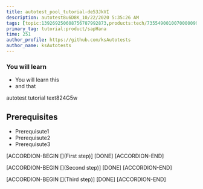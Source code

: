 ```yaml
---
title: autotest_pool_tutorial-de53JkVI
description: autotest8u6D8K_10/22/2020 5:35:26 AM
tags: [topic:139269250608756787992873,products:tech/73554900100700000996,tutorial:experience/advanced]
primary_tag: tutorial:product/sapHana
time: 251
author_profile: https://github.com/ksAutotests
author_name: ksAutotests
---
```

### You will learn
- You will learn this
- and that

autotest tutorial text824G5w

## Prerequisites
- Prerequisute1
- Prerequisute2
- Prerequisute3

[ACCORDION-BEGIN [](First step)]
[DONE]
[ACCORDION-END]

[ACCORDION-BEGIN [](Second step)]
[DONE]
[ACCORDION-END]

[ACCORDION-BEGIN [](Third step)]
[DONE]
[ACCORDION-END]

